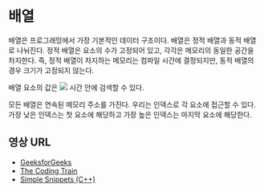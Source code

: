 # 배열

배열은 프로그래밍에서 가장 기본적인 데이터 구조이다. 배열은 정적 배열과 동적 배열로 나눠진다. 정적 배열은 요소의 수가 고정되어 있고, 각각은 메모리의 동일한 공간을 차지한다. 즉, 정적 배열이 차지하는 메모리는 컴파일 시간에 결정되지만, 동적 배열의 경우 크기가 고정되지 않는다.

배열 요소의 값은 <img src="https://render.githubusercontent.com/render/math?math=O(1)"> 시간 안에 검색할 수 있다.

모든 배열은 연속된 메모리 주소를 가진다. 우리는 인덱스로 각 요소에 접근할 수 있다.
가장 낮은 인덱스는 첫 요소에 해당하고 가장 높은 인덱스는 마지막 요소에 해당한다.

## 영상 URL

- [GeeksforGeeks](https://www.geeksforgeeks.org/introduction-to-arrays/)
- [The Coding Train](https://youtu.be/NptnmWvkbTw)
- [Simple Snippets (C++)](https://youtu.be/ibeGtDEQGz0)
